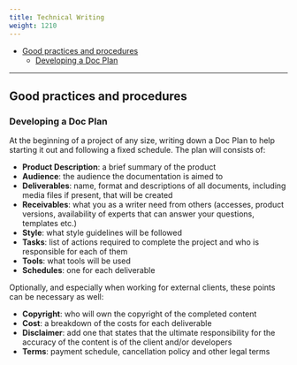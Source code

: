 ```yaml
---
title: Technical Writing
weight: 1210
---
```


<!-- vim-markdown-toc GFM -->

* [Good practices and procedures](#good-practices-and-procedures)
	* [Developing a Doc Plan](#developing-a-doc-plan)

<!-- vim-markdown-toc -->

---------------

## Good practices and procedures

### Developing a Doc Plan

At the beginning of a project of any size, writing down a Doc Plan to help starting it out and following a fixed schedule. The plan will consists of:

* **Product Description**: a brief summary of the product
* **Audience**: the audience the documentation is aimed to
* **Deliverables**: name, format and descriptions of all documents, including media files if present, that will be created
* **Receivables**: what you as a writer need from others (accesses, product versions, availability of experts that can answer your questions, templates etc.)
* **Style**: what style guidelines will be followed
* **Tasks**: list of actions required to complete the project and who is responsible for each of them
* **Tools**: what tools will be used
* **Schedules**: one for each deliverable

Optionally, and especially when working for external clients, these points can be necessary as well:

* **Copyright**: who will own the copyright of the completed content
* **Cost**: a breakdown of the costs for each deliverable
* **Disclaimer**: add one that states that the ultimate responsibility for the accuracy of the content is of the client and/or developers
* **Terms**: payment schedule, cancellation policy and other legal terms
